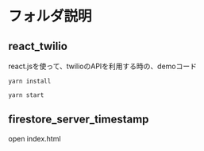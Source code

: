 # フォルダ説明

## react_twilio

react.jsを使って、twilioのAPIを利用する時の、demoコード

```
yarn install

yarn start
```

## firestore_server_timestamp

open index.html